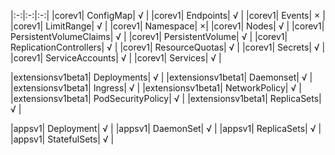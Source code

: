 
|:-:|:-:|:-:|
|corev1| ConfigMap| √ |
|corev1| Endpoints| √ |
|corev1| Events| × |
|corev1| LimitRange| √ |
|corev1| Namespace| ×|
|corev1| Nodes| √ |
|corev1| PersistentVolumeClaims| √ |
|corev1| PersistentVolume| √ |
|corev1| ReplicationControllers| √ |
|corev1| ResourceQuotas| √ |
|corev1| Secrets| √ |
|corev1| ServiceAccounts| √ |
|corev1| Services| √ |

|extensionsv1beta1| Deployments| √ |
|extensionsv1beta1| Daemonset| √ |
|extensionsv1beta1| Ingress| √ |
|extensionsv1beta1| NetworkPolicy| √ |
|extensionsv1beta1| PodSecurityPolicy| √ |
|extensionsv1beta1| ReplicaSets| √ |

|appsv1| Deployment| √ |
|appsv1| DaemonSet| √ |
|appsv1| ReplicaSets| √ |
|appsv1| StatefulSets| √ |
